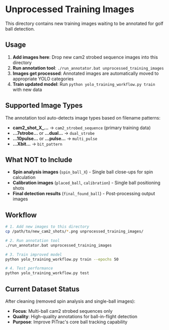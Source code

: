 # Unprocessed Training Images

This directory contains new training images waiting to be annotated for golf ball detection.

## Usage

1. **Add images here**: Drop new cam2 strobed sequence images into this directory
2. **Run annotation tool**: `./run_annotator.bat unprocessed_training_images`
3. **Images get processed**: Annotated images are automatically moved to appropriate YOLO categories
4. **Train updated model**: Run `python yolo_training_workflow.py train` with new data

## Supported Image Types

The annotation tool auto-detects image types based on filename patterns:

- **cam2_shot_X_...** → `cam2_strobed_sequence` (primary training data)
- **...7strobe...** or **...dual...** → `dual_strobe` 
- **...10pulse...** or **...pulse...** → `multi_pulse`
- **...Xbit...** → `bit_pattern`

## What NOT to Include

- **Spin analysis images** (`spin_ball_X`) - Single ball close-ups for spin calculation
- **Calibration images** (`placed_ball`, `calibration`) - Single ball positioning shots  
- **Final detection results** (`final_found_ball`) - Post-processing output images

## Workflow

```bash
# 1. Add new images to this directory
cp /path/to/new_cam2_shots/*.png unprocessed_training_images/

# 2. Run annotation tool
./run_annotator.bat unprocessed_training_images

# 3. Train improved model
python yolo_training_workflow.py train --epochs 50

# 4. Test performance
python yolo_training_workflow.py test
```

## Current Dataset Status

After cleaning (removed spin analysis and single-ball images):
- **Focus**: Multi-ball cam2 strobed sequences only
- **Quality**: High-quality annotations for ball-in-flight detection
- **Purpose**: Improve PiTrac's core ball tracking capability